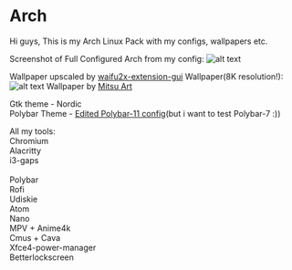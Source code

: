 # Arch
Hi guys,
This is my Arch Linux Pack with my configs, wallpapers etc.

Screenshot of Full Configured Arch from my config:
![alt text](https://github.com/by-speece/arch/blob/master/screenshot/Arch_rice.png?raw=true)

Wallpaper upscaled by [waifu2x-extension-gui](https://github.com/AaronFeng753/Waifu2x-Extension-GUI) 
Wallpaper(8K resolution!): ![alt text](https://github.com/by-speece/arch/blob/master/configuration/Dotfiles/i3/wp/lockscreen.png?raw=true)
Wallpaper by [Mitsu Art](https://www.artstation.com/mitsukai-inki)

Gtk theme - Nordic<br/>
Polybar Theme - [Edited Polybar-11 config](https://github.com/adi1090x/polybar-themes)(but i want to test Polybar-7 :))

All my tools:<br/>
    Chromium<br/>
		Alacritty<br/>
		i3-gaps<br/><br/>
		Polybar<br/>
		Rofi<br/>
		Udiskie<br/>
		Atom<br/>
		Nano<br/>
		MPV + Anime4k<br/>
		Cmus + Cava<br/>
		Xfce4-power-manager<br/>
		Betterlockscreen<br/>

